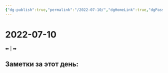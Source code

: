 ```yaml
---
{"dg-publish":true,"permalink":"/2022-07-10/","dgHomeLink":true,"dgPassFrontmatter":false}
---
```


# 2022-07-10
⬅  |  ➡
## Заметки за этот день:
